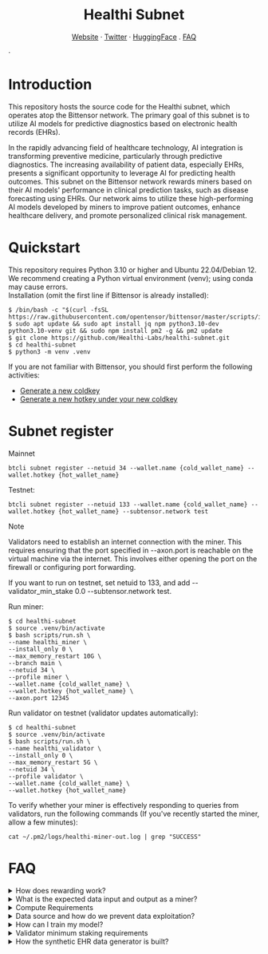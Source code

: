 <h1 align="center">Healthi Subnet</h1>

<p align="center">
  <a href="https://healthi.tech/">Website</a>
  ·
  <a href="https://twitter.com/Healthi_ai">Twitter</a>
    ·
  <a href="https://huggingface.co/Healthi">HuggingFace</a>
    .
  <a href="#FAQ">FAQ</a>

  ·  
</p>

# Introduction
This repository hosts the source code for the Healthi subnet, which operates atop the Bittensor network. The primary goal of this subnet is to utilize AI models for predictive diagnostics based on electronic health records (EHRs).

In the rapidly advancing field of healthcare technology, AI integration is transforming preventive medicine, particularly through predictive diagnostics. The increasing availability of patient data, especially EHRs, presents a significant opportunity to leverage AI for predicting health outcomes. This subnet on the Bittensor network rewards miners based on their AI models' performance in clinical prediction tasks, such as disease forecasting using EHRs. Our network aims to utilize these high-performing AI models developed by miners to improve patient outcomes, enhance healthcare delivery, and promote personalized clinical risk management.

# Quickstart
This repository requires Python 3.10 or higher and Ubuntu 22.04/Debian 12.\
We recommend creating a Python virtual environment (venv); using conda may cause errors. \
Installation (omit the first line if Bittensor is already installed):
```
$ /bin/bash -c "$(curl -fsSL https://raw.githubusercontent.com/opentensor/bittensor/master/scripts/install.sh)"
$ sudo apt update && sudo apt install jq npm python3.10-dev python3.10-venv git && sudo npm install pm2 -g && pm2 update
$ git clone https://github.com/Healthi-Labs/healthi-subnet.git
$ cd healthi-subnet
$ python3 -m venv .venv
```

If you are not familiar with Bittensor, you should first perform the following activities:
- [Generate a new coldkey](https://docs.bittensor.com/getting-started/wallets#step-1-generate-a-coldkey)
- [Generate a new hotkey under your new coldkey](https://docs.bittensor.com/getting-started/wallets#step-2-generate-a-hotkey)

# Subnet register
Mainnet
```
btcli subnet register --netuid 34 --wallet.name {cold_wallet_name} --wallet.hotkey {hot_wallet_name}
```
Testnet:
```
btcli subnet register --netuid 133 --wallet.name {cold_wallet_name} --wallet.hotkey {hot_wallet_name} --subtensor.network test
```
> [!NOTE]  
> Validators need to establish an internet connection with the miner. This requires ensuring that the port specified in --axon.port is reachable on the virtual machine via the internet. This involves either opening the port on the firewall or configuring port forwarding.

If you want to run on testnet, set netuid to 133, and add --validator_min_stake 0.0 --subtensor.network test.

Run miner:
```
$ cd healthi-subnet
$ source .venv/bin/activate
$ bash scripts/run.sh \
--name healthi_miner \
--install_only 0 \
--max_memory_restart 10G \
--branch main \
--netuid 34 \
--profile miner \
--wallet.name {cold_wallet_name} \
--wallet.hotkey {hot_wallet_name} \
--axon.port 12345 
```

Run validator on testnet (validator updates automatically):
```
$ cd healthi-subnet
$ source .venv/bin/activate
$ bash scripts/run.sh \
--name healthi_validator \
--install_only 0 \
--max_memory_restart 5G \
--netuid 34 \
--profile validator \
--wallet.name {cold_wallet_name} \
--wallet.hotkey {hot_wallet_name}
```

To verify whether your miner is effectively responding to queries from validators, run the following commands (If you've recently started the miner, allow a few minutes):
```
cat ~/.pm2/logs/healthi-miner-out.log | grep "SUCCESS"
```
<h1 id="FAQ">FAQ</h1>

<details>
  <summary>How does rewarding work?</summary>
  <br>
  <p>
    Miners are rewarded based on the accuracy of their predictions for future health conditions derived from analyses of electronic health record (EHR) sequences. The top 20% of miners receive significantly higher rewards than the rest.
  </p>
</details>

<details>
  <summary>What is the expected data input and output as a miner?</summary>
  <br>
  <p>
    As a miner, your input will consist of sequences of Electronic Health Records (EHR) encoded with International Statistical Classification of Diseases and Related Health Problems (ICD-10) codes. In the following example, the patient visited the hospital twice, receiving two diagnoses each time:
    <br><br>
    <strong>Example Input:</strong>
    <pre>
[['D693', 'I10'], ['Z966', 'A047']]
    </pre>
    The current disease prediction task involves estimating the likelihood of getting the following 14 diseases within one year. Outputs should be an array or list of probabilities in the order listed below:
    <ol>
      <li>Hypertension</li>
      <li>Diabetes</li>
      <li>Asthma</li>
      <li>Chronic Obstructive Pulmonary Disease</li>
      <li>Atrial Fibrillation</li>
      <li>Coronary Heart Disease</li>
      <li>Stroke</li>
      <li>Anxiety and Depression</li>
      <li>Dementia</li>
      <li>Myocardial Infarction</li>
      <li>Chronic Kidney Disease</li>
      <li>Thyroid Disorder</li>
      <li>Heart Failure</li>
      <li>Cancer</li>
    </ol>
    <strong>Example Output:</strong>
    <pre>
[0.0027342219837009907, 0.012263162061572075, 0.01795087940990925, 0.016055596992373466, 0.010267915204167366, 0.0002267731324536726, 0.02317667566239834, 0.39082783460617065, 0.017462262883782387, 0.033581722527742386, 0.014757075347006321, 0.03425902500748634, 0.015123098157346249, 0.028889883309602737]
    </pre>
  </p>
</details>

<details>
  <summary>Compute Requirements</summary>
  <br>
  <p>
  The computational requirements for participating as a miner or validator in our subnet are minimal. Our subnet does not necessitate GPU capabilities and runs effectively on a virtual private server (VPS) with 4 virtual CPUs and 16 GB RAM. Although miners are permitted to use GPU resources, achieving higher rewards within our subnet depends more on developing superior predictive models than on computational power.
  </p>
</details>

<details>
  <summary>Data source and how do we prevent data exploitation?</summary>
  <br>
  <p>
Our data originates from authentic inpatient records, which are anonymized using Generative Adversarial Networks (GANs) to preserve the original data distributions while ensuring patient confidentiality. To prevent data exploitation and enhance security, our API continuously generates unique, synthetic electronic health record sequences for validators, protecting against replay attacks.
  </p>
</details>

<details>
  <summary>How can I train my model?</summary>
  <br>
  <p>
    Our base <a href="https://huggingface.co/Healthi/disease_prediction_v1.0">model</a> is a small Transformer model equipped with a customized tokenizer for electronic health record (EHR) data. We recommend miners train their model based on our tokenizer. Training data is available at <a href="https://github.com/Healthi-Labs/healthi-subnet/blob/main/healthi/base/data/trainset.parquet">this link</a>. Miners are also encouraged to use their own sourced EHR data for training.
  </p>
</details>

<details>
  <summary>Validator minimum staking requirements</summary>
  <br>
  <p>
    Validators need to stake at least 10,000 Tao on the mainnet to query our data API, and Testnet validators won't have access to the data API, but they can still acquire data locally for testing purposes. Locally obtained data carries significantly less weight than data from the API. 
  </p>
</details>

<details>
  <summary>How the synthetic EHR data generator is built?</summary>
  <br>
  <p>
    The synthetic EHR data generator is built following a method detailed in a publication, which can be found <a href="https://www.nature.com/articles/s41467-023-41093-0">here</a>. We utilized datasets from both the US and the UK. The US hospital data is sourced from MIMIC-IV. The UK data is sourced from THIN. Due to the sensitivity of health data, models trained on EHR data cannot be made publicly available. This restriction is in place to prevent the potential reconstruction of the original dataset by malicious parties, similar to attempts to reverse engineer the training sets of large language models. As an example, you can find our data generator trained on synthetic EHR data <a href="https://huggingface.co/Healthi/data_generator">here</a>.
 </p>
</details>
